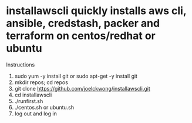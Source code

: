 # installawscli quickly installs aws cli, ansible, credstash, packer and terraform on centos/redhat or ubuntu
Instructions
1. sudo yum -y install git or sudo apt-get -y install git
2. mkdir repos; cd repos
3. git clone https://github.com/joelckwong/installawscli.git
4. cd installawscli
5. ./runfirst.sh
6. ./centos.sh or ubuntu.sh
7. log out and log in
